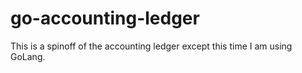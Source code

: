 # go-accounting-ledger
This is a spinoff of the accounting ledger except this time I am using GoLang.
